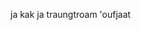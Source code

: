 ja kak ja traungtroam 'oufjaat

<!---
kzhws/kzhws is a ✨ special ✨ repository because its `README.md` (this file) appears on your GitHub profile.
You can click the Preview link to take a look at your changes.
--->
